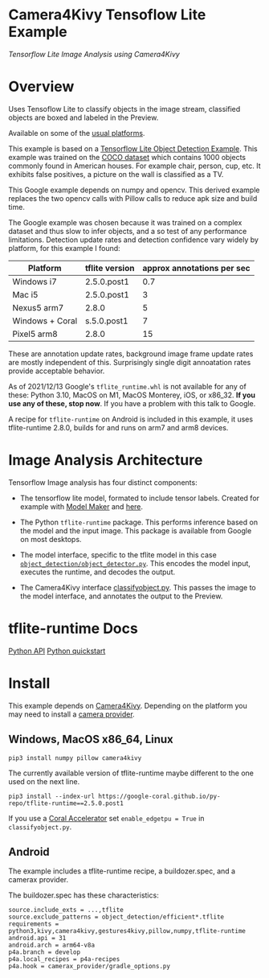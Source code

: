 Camera4Kivy Tensoflow Lite Example
==================================

*Tensorflow Lite Image Analysis using Camera4Kivy*

# Overview

Uses Tensoflow Lite to classify objects in the image stream, classified objects are boxed and labeled in the Preview. 

Available on some of the [usual platforms](https://github.com/Android-for-Python/Camera4Kivy/#tested-examples-and-platforms).

This example is based on a [Tensorflow Lite Object Detection Example](https://github.com/tensorflow/examples/tree/master/lite/examples/object_detection/raspberry_pi). This example was trained on the [COCO dataset](https://cocodataset.org/#home) which contains 1000 objects commonly found in American houses. For example chair, person, cup, etc. It exhibits false positives, a picture on the wall is classified as a TV.

This Google example depends on numpy and opencv. This derived example replaces the two opencv calls with Pillow calls to reduce apk size and build time.

The Google example was chosen because it was trained on a complex dataset and thus slow to infer objects, and a so test of any performance limitations. Detection update rates and detection confidence vary widely by platform, for this example I found:

| Platform | tflite version | approx annotations per sec|
|----------|----------------|-----------------------|
| Windows i7 | 2.5.0.post1 | 0.7  |
| Mac i5 | 2.5.0.post1 | 3  |
| Nexus5 arm7 | 2.8.0 | 5 |
| Windows + Coral | s.5.0.post1 | 7 |
| Pixel5 arm8 | 2.8.0 | 15 |

These are annotation update rates, background image frame update rates are mostly independent of this. Surprisingly single digit annoatation rates provide acceptable behavior.

As of 2021/12/13 Google's `tflite_runtime.whl` is not available for any of these: Python 3.10, MacOS on M1, MacOS Monterey, iOS, or x86_32. **If you use any of these, stop now**. If you have a problem with this talk to Google.

A recipe for `tflite-runtime` on Android is included in this example, it uses tflite-runtime 2.8.0, builds for and runs on arm7 and arm8 devices.

# Image Analysis Architecture

Tensorflow Image analysis has four distinct components:

- The tensorflow lite model, formated to include tensor labels. Created for example with [Model Maker](https://www.tensorflow.org/lite/guide/model_maker) and [here](https://www.tensorflow.org/lite/api_docs/python/tflite_model_maker).

- The Python `tflite-runtime` package. This performs inference based on the model and the input image. This package is available from Google on most desktops.

- The model interface, specific to the tflite model in this case [`object_detection/object_detector.py`](https://github.com/Android-for-Python/c4k_tflite_example/blob/main/object_detection/object_detector.py). This encodes the model input, executes the runtime, and decodes the output.

- The Camera4Kivy interface [classifyobject.py](https://github.com/Android-for-Python/c4k_tflite_example/blob/main/classifyobject.py). This passes the image to the model interface, and annotates the output to the Preview.

# tflite-runtime Docs

[Python API](https://www.tensorflow.org/lite/api_docs/python/tf/lite)
[Python quickstart](https://www.tensorflow.org/lite/guide/python)

# Install

This example depends on [Camera4Kivy](https://github.com/Android-for-Python/Camera4Kivy#camera4kivy). Depending on the platform you may need to install a [camera provider](https://github.com/Android-for-Python/Camera4Kivy#camera-provider). 

## Windows, MacOS x86_64, Linux
`pip3 install numpy pillow camera4kivy`

The currently available version of tflite-runtime maybe different to the one used on the next line.

`pip3 install --index-url https://google-coral.github.io/py-repo/tflite-runtime==2.5.0.post1`

If you use a [Coral Accelerator](https://coral.ai/products/accelerator) set `enable_edgetpu = True` in `classifyobject.py`.

## Android

The example includes a tflite-runtime recipe, a buildozer.spec, and a camerax provider. 

The buildozer.spec has these characteristics:

```
source.include_exts = ...,tflite
source.exclude_patterns = object_detection/efficient*.tflite
requirements = python3,kivy,camera4kivy,gestures4kivy,pillow,numpy,tflite-runtime
android.api = 31
android.arch = arm64-v8a
p4a.branch = develop
p4a.local_recipes = p4a-recipes
p4a.hook = camerax_provider/gradle_options.py
```